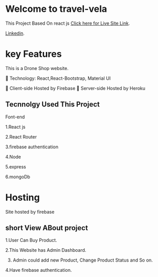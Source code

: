 # Welcome to travel-vela

This Project Based On react js [Click here for Live Site Link](https://drone-shop-2f2e9.web.app/).

[Linkedin](https://www.linkedin.com/in/masudtalukdar/).

# key Features

This is a Drone Shop website.

 Technology: React,React-Bootstrap, Material UI

 Client-side Hosted by Firebase
 Server-side Hosted by Heroku

## Tecnnolgy Used This Project

Font-end

1.React js

2.React Router

3.firebase authentication

4.Node

5.express

6.mongoDb

# Hosting

Site hosted by firebase

## short View ABout project

1.User Can Buy Product.

2.This Website has Admin Dashboard.

3. Admin could add new Product, Change Product Status and So on.

4.Have firebase authentication.

